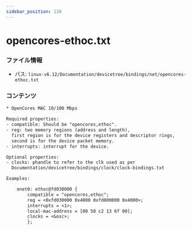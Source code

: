 ```yaml
---
sidebar_position: 138
---
```

# opencores-ethoc.txt

### ファイル情報

- パス: `linux-v6.12/Documentation/devicetree/bindings/net/opencores-ethoc.txt`

### コンテンツ

```txt
* OpenCores MAC 10/100 Mbps

Required properties:
- compatible: Should be "opencores,ethoc".
- reg: two memory regions (address and length),
  first region is for the device registers and descriptor rings,
  second is for the device packet memory.
- interrupts: interrupt for the device.

Optional properties:
- clocks: phandle to refer to the clk used as per
  Documentation/devicetree/bindings/clock/clock-bindings.txt

Examples:

	enet0: ethoc@fd030000 {
		compatible = "opencores,ethoc";
		reg = <0xfd030000 0x4000 0xfd800000 0x4000>;
		interrupts = <1>;
		local-mac-address = [00 50 c2 13 6f 00];
		clocks = <&osc>;
        };

```
